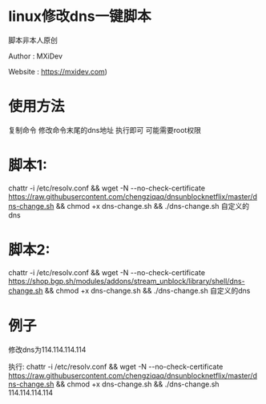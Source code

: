 # linux修改dns一键脚本

脚本非本人原创

Author : MXiDev

Website : https://mxidev.com)

# 使用方法
复制命令 修改命令末尾的dns地址 执行即可 可能需要root权限

# 脚本1:
chattr -i /etc/resolv.conf && wget -N --no-check-certificate https://raw.githubusercontent.com/chengziqaq/dnsunblocknetflix/master/dns-change.sh && chmod +x dns-change.sh && ./dns-change.sh 自定义的dns

# 脚本2:
chattr -i /etc/resolv.conf && wget -N --no-check-certificate https://shop.bgp.sh/modules/addons/stream_unblock/library/shell/dns-change.sh && chmod +x dns-change.sh && ./dns-change.sh 自定义的dns


# 例子
修改dns为114.114.114.114

执行:
chattr -i /etc/resolv.conf && wget -N --no-check-certificate https://raw.githubusercontent.com/chengziqaq/dnsunblocknetflix/master/dns-change.sh && chmod +x dns-change.sh && ./dns-change.sh 114.114.114.114
